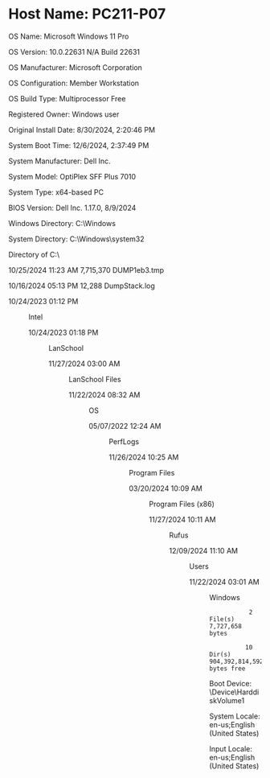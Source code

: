 # Host Name:                 PC211-P07

OS Name:                   Microsoft Windows 11 Pro

OS Version:                10.0.22631 N/A Build 22631

OS Manufacturer:           Microsoft Corporation

OS Configuration:          Member Workstation

OS Build Type:             Multiprocessor Free

Registered Owner:          Windows user

Original Install Date:     8/30/2024, 2:20:46 PM

System Boot Time:          12/6/2024, 2:37:49 PM

System Manufacturer:       Dell Inc.

System Model:              OptiPlex SFF Plus 7010

System Type:               x64-based PC

BIOS Version:              Dell Inc. 1.17.0, 8/9/2024

Windows Directory:         C:\Windows

System Directory:          C:\Windows\system32

Directory of C:\

10/25/2024  11:23 AM         7,715,370 DUMP1eb3.tmp

10/16/2024  05:13 PM            12,288 DumpStack.log

10/24/2023  01:12 PM    <DIR>          Intel

10/24/2023  01:18 PM    <DIR>          LanSchool

11/27/2024  03:00 AM    <DIR>          LanSchool Files

11/22/2024  08:32 AM    <DIR>          OS

05/07/2022  12:24 AM    <DIR>          PerfLogs

11/26/2024  10:25 AM    <DIR>          Program Files

03/20/2024  10:09 AM    <DIR>          Program Files (x86)

11/27/2024  10:11 AM    <DIR>          Rufus

12/09/2024  11:10 AM    <DIR>          Users

11/22/2024  03:01 AM    <DIR>          Windows

               2 File(s)      7,727,658 bytes
               
              10 Dir(s)  904,392,814,592 bytes free
              
Boot Device:               \Device\HarddiskVolume1

System Locale:             en-us;English (United States)

Input Locale:              en-us;English (United States)
